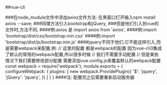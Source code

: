 ##vue-cli

###在node_mudule文件中添加axios文件方法: 在黑窗口打开输入npm install axios --save;
###同理方法引入bootstrap和jQuery,
###但是他们引入到vue的文件时,方法不同,
####例:axios 是 import axios from 'axios',
####例:import 'bootstrap/dist/css/bootstrap.min.css'
####例:import 'bootstrap/dist/js/bootstrap.min.js'
####jquery不同于他们,它不能这样引入,而是需要webpack来配置,例:
	// 这里的配置 都是webpack的配置 因为vue-cli3集成了默认的常用的webpack配置,所以很多时候
	// 我们不需要手动配置
	// 但是某些情况下我们需要修改部分配置 需要添加vue.config.js来覆盖默认的webpack配置
	const webpack = require('webpack');
	module.exports = {
  		configureWebpack: {
    		plugins: [
      	new webpack.ProvidePlugin({
		  	'$': 'jquery',
		 	'jQuery': 'jquery',
		})
    	]
  		}
		}
####注: 配置完之后需要重新启动服务器
